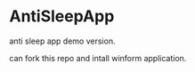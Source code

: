 # AntiSleepApp
anti sleep app demo version.

can fork this repo and intall winform application.





